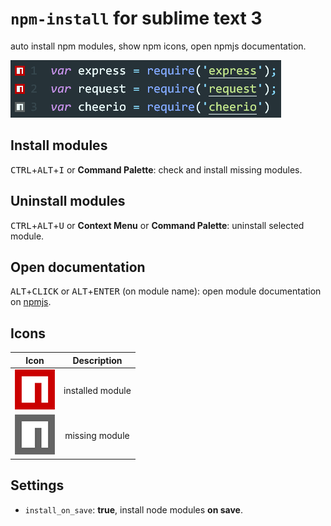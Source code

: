 # `npm-install` for sublime text 3
auto install npm modules, show npm icons, open npmjs documentation.

![preview](https://raw.githubusercontent.com/fcannizzaro/npm-install/master/npm-install.png)

## Install modules
<kbd>CTRL</kbd>+<kbd>ALT</kbd>+<kbd>I</kbd> or **Command Palette**: check and install missing modules.

## Uninstall modules
<kbd>CTRL</kbd>+<kbd>ALT</kbd>+<kbd>U</kbd> or **Context Menu** or **Command Palette**: uninstall selected module.

## Open documentation
<kbd>ALT</kbd>+<kbd>CLICK</kbd> or <kbd>ALT</kbd>+<kbd>ENTER</kbd> (on module name): open module documentation on [npmjs](https://www.npmjs.com).

## Icons
| Icon |    Description   |
|:----:|:----------------:|
| ![on](https://raw.githubusercontent.com/fcannizzaro/npm-install/master/icon-on.png)   | installed module |
| ![off](https://raw.githubusercontent.com/fcannizzaro/npm-install/master/icon-off.png) |  missing module  |

## Settings
- `install_on_save`: **true**, install node modules **on save**.
